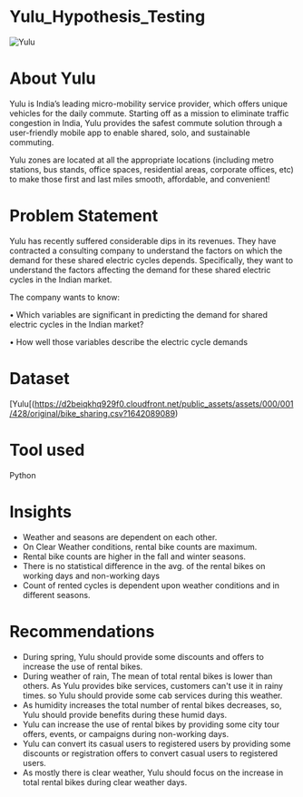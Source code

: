 # Yulu_Hypothesis_Testing
![Yulu](https://yulu-blogs-cdn.yulu.bike/large_Whats_App_Image_2020_03_24_at_2_44_59_PM_5e10ac592e.jpeg)

# About Yulu
Yulu is India’s leading micro-mobility service provider, which offers unique vehicles for the daily commute. Starting off as a mission to eliminate traffic congestion in India, Yulu provides the safest commute solution through a user-friendly mobile app to enable shared, solo, and sustainable commuting.

Yulu zones are located at all the appropriate locations (including metro stations, bus stands, office spaces, residential areas, corporate offices, etc) to make those first and last miles smooth, affordable, and convenient!

# Problem Statement
Yulu has recently suffered considerable dips in its revenues. They have contracted a consulting company to understand the factors on which the demand for these shared electric cycles depends. Specifically, they want to understand the factors affecting the demand for these shared electric cycles in the Indian market.

The company wants to know:

• Which variables are significant in predicting the demand for shared electric cycles in the Indian market?

• How well those variables describe the electric cycle demands

# Dataset
[Yulu[(https://d2beiqkhq929f0.cloudfront.net/public_assets/assets/000/001/428/original/bike_sharing.csv?1642089089)

# Tool used
Python

# Insights
* Weather and seasons are dependent on each other.
* On Clear Weather conditions, rental bike counts are maximum.
* Rental bike counts are higher in the fall and winter seasons.
* There is no statistical difference in the avg. of the rental bikes on working days and non-working days
* Count of rented cycles is dependent upon weather conditions and in different seasons.

# Recommendations
* During spring, Yulu should provide some discounts and offers to increase the use of rental bikes.
* During weather of rain, The mean of total rental bikes is lower than others. As Yulu provides bike services, customers can't use it in rainy times. so Yulu should provide some cab services during this weather.
* As humidity increases the total number of rental bikes decreases, so, Yulu should provide benefits during these humid days.
* Yulu can increase the use of rental bikes by providing some city tour offers, events, or campaigns during non-working days.
* Yulu can convert its casual users to registered users by providing some discounts or registration offers to convert casual users to registered users.
* As mostly there is clear weather, Yulu should focus on the increase in total rental bikes during clear weather days.
